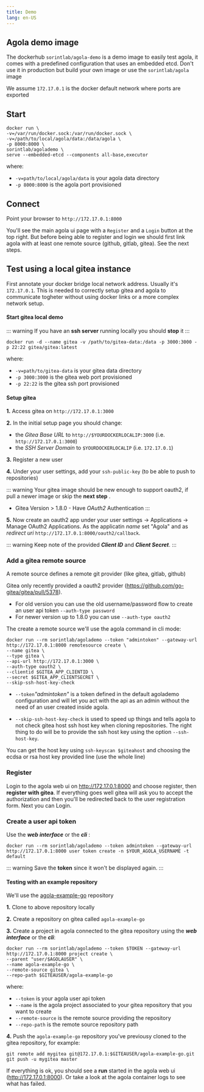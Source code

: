 ```yaml
---
title: Demo
lang: en-US
---
```


## Agola demo image

The dockerhub `sorintlab/agola-demo` is a demo image to easily test agola, it comes with a predefined configuration that uses an embedded etcd. Don't use it in production but build your own image or use the `sorintlab/agola` image


We assume `172.17.0.1` is the docker default network where ports are exported

## Start

```
docker run \
-v=/var/run/docker.sock:/var/run/docker.sock \
-v=/path/to/local/agola/data:/data/agola \
-p 8000:8000 \
sorintlab/agolademo \
serve --embedded-etcd --components all-base,executor
```
where:
   * `-v=path/to/local/agola/data` is your agola data directory
   * `-p 8000:8000` is the agola port provisioned


## Connect

Point your browser to `http://172.17.0.1:8000`

You'll see the main agola ui page with a `Register` and a `Login` button at the top right. But before being able to register and login we should first link agola with at least one remote source (github, gitlab, gitea). See the next steps.

## Test using a local gitea instance

First annotate your docker bridge local network address. Usually it's `172.17.0.1`. This is needed to correctly setup gitea and agola to communicate togheter without using docker links or a more complex network setup.

#### Start gitea local demo


::: warning
If you have an **ssh server** running locally you should **stop** it
:::

```
docker run -d --name gitea -v /path/to/gitea-data:/data -p 3000:3000 -p 22:22 gitea/gitea:latest
```
where:
   * `-v=path/to/gitea-data` is your gitea data directory
   * `-p 3000:3000` is the gitea web port provisioned
   * `-p 22:22` is the gitea ssh port provisioned
   

#### Setup gitea


**1.** Access gitea on `http://172.17.0.1:3000`

**2.** In the initial setup page you should change:
   * the *Gitea Base URL* to `http://$YOURDOCKERLOCALIP:3000` (i.e. `http://172.17.0.1:3000`)
   * the *SSH Server Domain* to `$YOURDOCKERLOCALIP` (i.e. `172.17.0.1`)

**3.** Register a new user

**4.** Under your user settings, add your `ssh-public-key` (to be able to push to repositories)

::: warning
Your gitea image should be new enough to support oauth2, if pull a newer image or skip the **next step** . 
 * Gitea Version > 1.8.0 - Have *OAuth2* Authentication
:::

**5.** Now create an oauth2 app under your user settings -> Applications -> Manage OAuth2 Applications. As the applicatin *name* set "Agola" and as *redirect uri* `http://172.17.0.1:8000/oauth2/callback`. 

::: warning
Keep note of the provided ***Client ID*** and ***Client Secret***.
:::

### Add a gitea remote source

A remote source defines a remote git provider (like gitea, gitlab, github)

Gitea only recently provided a oauth2 provider (https://github.com/go-gitea/gitea/pull/5378). 
   * For old version you can use the old username/password flow to create an user api token `--auth-type password`
   * For newer version up to 1.8.0 you can use `--auth-type oauth2`


The create a remote source we'll use the agola command in cli mode: 

```
docker run --rm sorintlab/agolademo --token "admintoken" --gateway-url http://172.17.0.1:8000 remotesource create \
--name gitea \
--type gitea \
--api-url http://172.17.0.1:3000 \
--auth-type oauth2 \
--clientid $GITEA_APP_CLIENTID \
--secret $GITEA_APP_CLIENTSECRET \
--skip-ssh-host-key-check
```

* `--token`*"admintoken"* is a token defined in the default agolademo configuration and will let you act with the api as an admin without the need of an user created inside agola.

* `--skip-ssh-host-key-check` is used to speed up things and tells agola to not check gitea host ssh host key when cloning repositories. The right thing to do will be to provide the ssh host key using the option `--ssh-host-key`. 

You can get the host key using `ssh-keyscan $giteahost` and choosing the ecdsa or rsa host key provided line (use the whole line)

### Register

Login to the agola web ui on http://172.17.0.1:8000 and choose register, then **register with gitea**. If everything goes well gitea will ask you to accept the authorization and then you'll be redirected back to the user registration form. Next you can Login.

### Create a user api token

Use the ***web interface*** or the ***cli*** :

```
docker run --rm sorintlab/agolademo --token admintoken --gateway-url http://172.17.0.1:8000 user token create -n $YOUR_AGOLA_USERNAME -t default
```
::: warning
Save the **token** since it won't be displayed again.
:::

#### Testing with an example repository

We'll use the [agola-example-go](https://github.com/agola-io/agola-example-go) repository

**1.** Clone to above repository locally

**2.** Create a repository on gitea called `agola-example-go`

**3.** Create a project in agola connected to the gitea repository using the ***web interface*** or the ***cli***:
```
docker run --rm sorintlab/agolademo --token $TOKEN --gateway-url http://172.17.0.1:8000 project create \
--parent "user/$AGOLAUSER" \
--name agola-example-go \
--remote-source gitea \
--repo-path $GITEAUSER/agola-example-go
```

where:
   * `--token` is your agola user api token
   * `--name` is the agola project associated to your gitea repository that you want to create
   * `--remote-source` is the remote source providing the repository
   * `--repo-path` is the remote source repository path


**4.** Push the `agola-example-go` repository you've previousy cloned to the gitea repository, for example:

```
git remote add mygitea git@172.17.0.1:$GITEAUSER/agola-example-go.git
git push -u mygitea master
```

If everything is ok, you should see a **run** started in the agola web ui (http://172.17.0.1:8000). Or take a look at the agola container logs to see what has failed.

